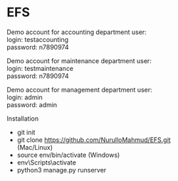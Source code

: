 # EFS
Demo account for accounting department user:  
login: testaccounting  
password: n7890974  

Demo account for maintenance department user:  
login: testmaintenance  
password: n7890974  

Demo account for management department user:  
login: admin  
password: admin  

Installation
- git init
- git clone https://github.com/NurulloMahmud/EFS.git  
  (Mac/Linux)
- source env/bin/activate
  (Windows)  
- env\Scripts\activate
- python3 manage.py runserver
